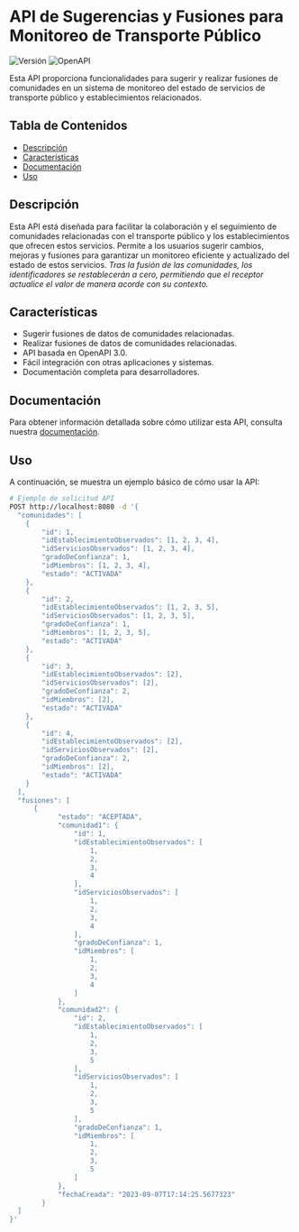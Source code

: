 # API de Sugerencias y Fusiones para Monitoreo de Transporte Público

![Versión](https://img.shields.io/badge/Versión-1.0.0-brightgreen)
![OpenAPI](https://img.shields.io/badge/OpenAPI-3.0-blue)

Esta API proporciona funcionalidades para sugerir y realizar fusiones de comunidades en un sistema de monitoreo del estado de servicios de transporte público y establecimientos relacionados.

## Tabla de Contenidos

- [Descripción](#descripción)
- [Características](#características)
- [Documentación](#documentación)
- [Uso](#uso)


## Descripción

Esta API está diseñada para facilitar la colaboración y el seguimiento de comunidades relacionadas con el transporte público y los establecimientos que ofrecen estos servicios. Permite a los usuarios sugerir cambios, mejoras y fusiones para garantizar un monitoreo eficiente y actualizado del estado de estos servicios.
*Tras la fusión de las comunidades, los identificadores se restablecerán a cero, permitiendo que el receptor actualice el valor de manera acorde con su contexto.*

## Características

- Sugerir fusiones de datos de comunidades relacionadas.
- Realizar fusiones de datos de comunidades relacionadas.
- API basada en OpenAPI 3.0.
- Fácil integración con otras aplicaciones y sistemas.
- Documentación completa para desarrolladores.

## Documentación

Para obtener información detallada sobre cómo utilizar esta API, consulta nuestra [documentación](https://app.swaggerhub.com/apis/LSANGRONI/API_Fusion_Comunidades/1.0.0).

## Uso

A continuación, se muestra un ejemplo básico de cómo usar la API:

```bash
# Ejemplo de solicitud API
POST http://localhost:8080 -d '{
  "comunidades": [
    {
        "id": 1,
        "idEstablecimientoObservados": [1, 2, 3, 4],
        "idServiciosObservados": [1, 2, 3, 4],
        "gradoDeConfianza": 1,
        "idMiembros": [1, 2, 3, 4],
        "estado": "ACTIVADA"
    },
    {
        "id": 2,
        "idEstablecimientoObservados": [1, 2, 3, 5],
        "idServiciosObservados": [1, 2, 3, 5],
        "gradoDeConfianza": 1,
        "idMiembros": [1, 2, 3, 5],
        "estado": "ACTIVADA"
    },
    {
        "id": 3,
        "idEstablecimientoObservados": [2],
        "idServiciosObservados": [2],
        "gradoDeConfianza": 2,
        "idMiembros": [2],
        "estado": "ACTIVADA"
    },
    {
        "id": 4,
        "idEstablecimientoObservados": [2],
        "idServiciosObservados": [2],
        "gradoDeConfianza": 2,
        "idMiembros": [2],
        "estado": "ACTIVADA"
    }
  ],
  "fusiones": [
      {
            "estado": "ACEPTADA",
            "comunidad1": {
                "id": 1,
                "idEstablecimientoObservados": [
                    1,
                    2,
                    3,
                    4
                ],
                "idServiciosObservados": [
                    1,
                    2,
                    3,
                    4
                ],
                "gradoDeConfianza": 1,
                "idMiembros": [
                    1,
                    2,
                    3,
                    4
                ]
            },
            "comunidad2": {
                "id": 2,
                "idEstablecimientoObservados": [
                    1,
                    2,
                    3,
                    5
                ],
                "idServiciosObservados": [
                    1,
                    2,
                    3,
                    5
                ],
                "gradoDeConfianza": 1,
                "idMiembros": [
                    1,
                    2,
                    3,
                    5
                ]
            },
            "fechaCreada": "2023-09-07T17:14:25.5677323"
        }
  ]
}'
